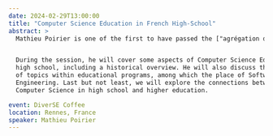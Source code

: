 ```yaml
---
date: 2024-02-29T13:00:00
title: "Computer Science Education in French High-School"
abstract: >
  Mathieu Poirier is one of the first to have passed the ["agrégation d'Informatique"](https://www.devenirenseignant.gouv.fr/les-epreuves-de-l-agregation-externe-section-informatique-883) in 2022.


  During the session, he will cover some aspects of Computer Science Education in
  high school, including a historical overview. He will also discuss the balance
  of topics within educational programs, among which the place of Software
  Engineering. Last but not least, we will explore the connections between
  Computer Science in high school and higher education.

event: DiverSE Coffee
location: Rennes, France
speaker: Mathieu Poirier
---
```

